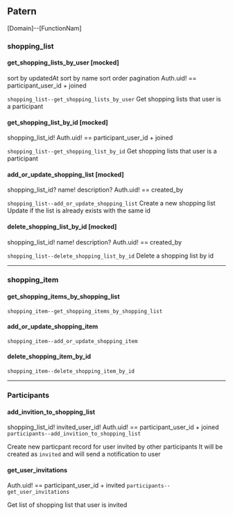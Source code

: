 ## Patern

[Domain]--[FunctionNam]

### shopping_list

#### get_shopping_lists_by_user [mocked]

sort by updatedAt
sort by name
sort order
pagination
Auth.uid! == participant_user_id + joined

`shopping_list--get_shopping_lists_by_user`
Get shopping lists that user is a participant

#### get_shopping_list_by_id [mocked]

shopping_list_id!
Auth.uid! == participant_user_id + joined

`shopping_list--get_shopping_list_by_id`
Get shopping lists that user is a participant

#### add_or_update_shopping_list [mocked]

shopping_list_id?
name!
description?
Auth.uid! == created_by

`shopping_list--add_or_update_shopping_list`
Create a new shopping list
Update if the list is already exists with the same id

#### delete_shopping_list_by_id [mocked]

shopping_list_id!
name!
description?
Auth.uid! == created_by

`shopping_list--delete_shopping_list_by_id`
Delete a shopping list by id

---

### shopping_item

#### get_shopping_items_by_shopping_list

`shopping_item--get_shopping_items_by_shopping_list`

#### add_or_update_shopping_item

`shopping_item--add_or_update_shopping_item`

#### delete_shopping_item_by_id

`shopping_item--delete_shopping_item_by_id`

---

### Participants

#### add_invition_to_shopping_list

shopping_list_id!
invited_user_id!
Auth.uid! == participant_user_id + joined
`participants--add_invition_to_shopping_list`

Create new particpant record for user invited by other participants
It will be created as `invited` and will send a notification
to user

#### get_user_invitations

Auth.uid! == participant_user_id + invited
`participants--get_user_invitations`

Get list of shopping list that user is invited
